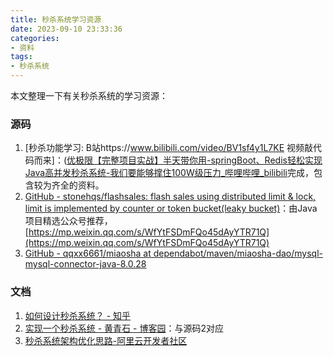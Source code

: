```yaml
---
title: 秒杀系统学习资源
date: 2023-09-10 23:33:36
categories:
- 资料 
tags:
- 秒杀系统 
---
```


本文整理一下有关秒杀系统的学习资源：
<!--more-->
### 源码
1. [秒杀功能学习: B站https://www.bilibili.com/video/BV1sf4y1L7KE 视频敲代码而来]：([优极限【完整项目实战】半天带你用-springBoot、Redis轻松实现Java高并发秒杀系统-我们要能够撑住100W级压力_哔哩哔哩_bilibili](https://www.bilibili.com/video/BV1sf4y1L7KE/?spm_id_from=333.999.0.0)完成，包含较为齐全的资料。
2. [GitHub - stonehqs/flashsales: flash sales using distributed limit & lock, limit is implemented by counter or token bucket(leaky bucket)](https://github.com/stonehqs/flashsales)：由Java项目精选公众号推荐，[https://mp.weixin.qq.com/s/WfYtFSDmFQo45dAyYTR71Q](https://mp.weixin.qq.com/s/WfYtFSDmFQo45dAyYTR71Q)
3. [GitHub - qqxx6661/miaosha at dependabot/maven/miaosha-dao/mysql-mysql-connector-java-8.0.28](https://github.com/qqxx6661/miaosha/tree/dependabot/maven/miaosha-dao/mysql-mysql-connector-java-8.0.28)

### 文档
1. [如何设计秒杀系统？ - 知乎](https://www.zhihu.com/question/54895548)
2. [实现一个秒杀系统 - 黄青石 - 博客园](https://www.cnblogs.com/huangqingshi/p/10325574.html)：与源码2对应
3. [秒杀系统架构优化思路-阿里云开发者社区](https://developer.aliyun.com/article/69704)